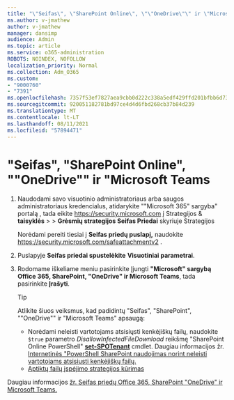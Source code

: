```yaml
---
title: "\"Seifas\", \"SharePoint Online\", \"\"OneDrive\"\" ir \"Microsoft Teams"
ms.author: v-jmathew
author: v-jmathew
manager: dansimp
audience: Admin
ms.topic: article
ms.service: o365-administration
ROBOTS: NOINDEX, NOFOLLOW
localization_priority: Normal
ms.collection: Adm_O365
ms.custom:
- "9000760"
- "7391"
ms.openlocfilehash: 7357f53ef7827aea9cbb0d222c338a5edf429ffd201bfbb6d7307b3d446fdae2
ms.sourcegitcommit: 920051182781bd97ce4d4d6fbd268cb37b84d239
ms.translationtype: MT
ms.contentlocale: lt-LT
ms.lasthandoff: 08/11/2021
ms.locfileid: "57894471"
---
```

# <a name="enable-safe-attachments-for-sharepoint-online-onedrive-and-microsoft-teams"></a>"Seifas", "SharePoint Online", ""OneDrive"" ir "Microsoft Teams

1. Naudodami savo visuotinio administratoriaus arba saugos administratoriaus kredencialus, atidarykite ""Microsoft 365" sargyba" portalą , tada eikite <https://security.microsoft.com> į Strategijos & **taisyklės** \>  \> **Grėsmių strategijos Seifas Priedai** skyriuje Strategijos 

   Norėdami pereiti tiesiai į **Seifas priedų puslapį,** naudokite <https://security.microsoft.com/safeattachmentv2> .

2. Puslapyje **Seifas priedai spustelėkite** **Visuotiniai parametrai**.
3. Rodomame iškeliame meniu pasirinkite Įjungti **"Microsoft" sargybą Office 365, SharePoint, "OneDrive" ir Microsoft Teams**, tada pasirinkite **Įrašyti**.

    > [!TIP]
    >
    > Atlikite šiuos veiksmus, kad padidintų "Seifas", "SharePoint", ""OneDrive"" ir "Microsoft Teams" apsaugą:
    >
    > - Norėdami neleisti vartotojams atsisiųsti kenkėjiškų failų, naudokite `$true` parametro *DisallowInfectedFileDownload* reikšmę "SharePoint Online PowerShell" **[set-SPOTenant](https://docs.microsoft.com/powershell/module/sharepoint-online/Set-SPOTenant)** cmdlet. Daugiau informacijos žr. [Internetinės "PowerShell SharePoint naudojimas norint neleisti vartotojams atsisiųsti kenkėjiškų failų.](https://docs.microsoft.com/microsoft-365/security/office-365-security/turn-on-mdo-for-spo-odb-and-teams#step-2-recommended-use-sharepoint-online-powershell-to-prevent-users-from-downloading-malicious-files)
    > - [Aptiktų failų įspėjimo strategijos kūrimas](https://docs.microsoft.com/microsoft-365/security/office-365-security/turn-on-mdo-for-spo-odb-and-teams#step-3-recommended-use-the-microsoft-365-defender-portal-to-create-an-alert-policy-for-detected-files)

Daugiau informacijos [žr. Seifas priedų Office 365, SharePoint "OneDrive" ir Microsoft Teams.](https://go.microsoft.com/fwlink/?linkid=2092041)
